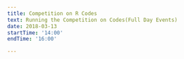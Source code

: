 ```yaml
---
title: Competition on R Codes
text: Running the Competition on Codes(Full Day Events)
date: 2018-03-13
startTime: '14:00'
endTime: '16:00'

---
```

